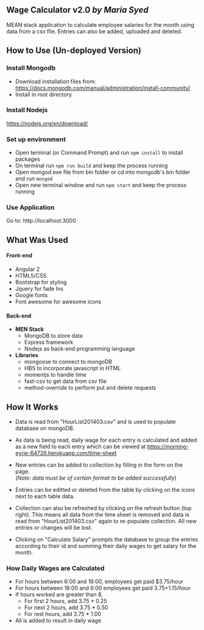## Wage Calculator v2.0 *by Maria Syed*

MEAN stack application to calculate employee salaries for the month using data from a csv file. Entries can also be added, uploaded and deleted.  

## How to Use (Un-deployed Version)

### Install Mongodb
* Download installation files from: https://docs.mongodb.com/manual/administration/install-community/
* Install in root directory 

### Install Nodejs
https://nodejs.org/en/download/

### Set up environment 
* Open terminal (or Command Prompt) and run `npm install` to install packages
* On terminal run `npm run build` and keep the process running
* Open mongod.exe file from bin folder or cd into mongodb's bin folder and run `mongod`
* Open new terminal window and run `npm start` and keep the process running

### Use Application
Go to: http://localhost:3000 

## What Was Used

#### Front-end 
* Angular 2
* HTML5/CSS
* Bootstrap for styling
* Jquery for fade Ins
* Google fonts 
* Font awesome for awesome icons

#### Back-end
* **MEN Stack**
    * MongoDB to store data
    * Express framework
    * Nodejs as back-end programming language 
* **Libraries**
    * mongoose to connect to mongoDB
    * HBS to incorporate javascript in HTML
    * momentjs to handle time
    * fast-csv to get data from csv file
    * method-override to perform put and delete requests

## How It Works

* Data is read from "HourList201403.csv" and is used to populate database on mongoDB.     

* As data is being read, daily wage for each entry is calculated and added as a new field to each entry which can be viewed at https://morning-eyrie-64726.herokuapp.com/time-sheet

* New entries can be added to collection by filling in the form on the page.  
(*Note: data must be of certain format to be added successfully*)

* Entries can be editted or deleted from the table by clicking on the icons next to each table data.

* Collection can also be refreshed by clicking on the refresh button (top right). This means all data from the time sheet is removed and data is read from "HourList201403.csv" again to re-populate collection. All new entries or changes will be
 lost.

* Clicking on "Calculate Salary" prompts the database to group the entries according to their id and summing their daily wages to get salary for the month.

### How Daily Wages are Calculated

* For hours between 6:00 and 18:00, employees get paid $3.75/hour
* For hours between 18:00 and 6:00 employees get paid $3.75+$1.15/hour
* If hours worked are greater than 8,
    * For first 2 hours, add 3.75 * 0.25 
    * For next 2 hours, add 3.75 * 0.50
    * For rest hours, add 3.75 * 1.00 
* All is added to result in daily wage
